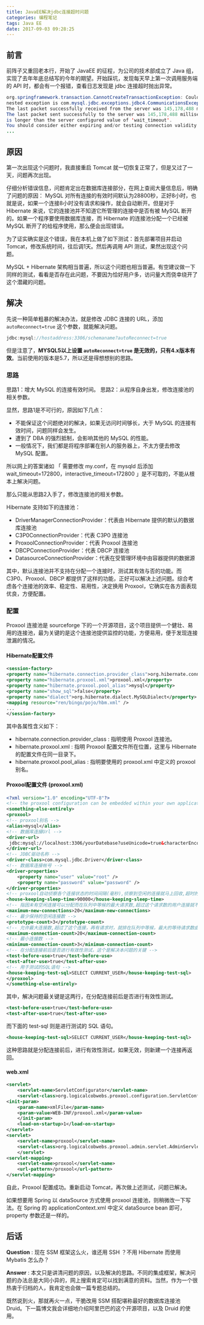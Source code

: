 ```yaml
---
title: JavaEE解决jdbc连接超时问题
categories: 编程笔记
tags: Java EE
date: 2017-09-03 09:28:25
---
```


## 前言

前阵子又重回老本行，开始了 JavaEE 的征程，为公司的技术部成立了 Java 组，实现了去年年底总结写的今年的期望。开始踩坑，发现每天早上第一次调用服务端的 API 时，都会有一个报错，查看日志发现是 jdbc 连接超时抛出异常。

<!-- more -->

```java
org.springframework.transaction.CannotCreateTransactionException: Could not open JDBC Connection for transaction;
nested exception is com.mysql.jdbc.exceptions.jdbc4.CommunicationsException: 
The last packet successfully received from the server was 145,178,488 milliseconds ago. 
The last packet sent successfully to the server was 145,178,488 milliseconds ago. 
is longer than the server configured value of 'wait_timeout'.
You should consider either expiring and/or testing connection validity before use in your application, increasing the server configured values for client timeouts, or using the Connector/J connection property 'autoReconnect=true' to avoid this problem.
...
```

## 原因

第一次出现这个问题时，我直接重启 Tomcat 就一切恢复正常了，但是又过了一天，问题再次出现。

仔细分析错误信息，问题肯定出在数据库连接部分，在网上查阅大量信息后，明确了问题的原因：
MySQL 对所有连接的有效时间默认为28800秒，正好8小时，也就是说，如果一个连接8小时没有请求和操作，就会自动断开。但是对于 Hibernate 来说，它的连接池并不知道它所管理的连接中是否有被 MySQL 断开的。如果一个程序要使用数据库连接，而 Hibernate 的连接池分配一个已经被 MySQL 断开了的给程序使用，那么便会出现错误。

为了证实确实是这个错误，我在本机上做了如下测试：首先部署项目并启动 Tomcat，修改系统时间，往后调1天。然后再调用 API 测试，果然出现这个问题。

MySQL + Hibernate 架构相当普遍，所以这个问题也相当普遍。有空建议做一下同样的测试，看看是否存在此问题，不要因为恰好用户多，访问量大而侥幸绕开了这个潜藏的问题。

## 解决

先说一种简单粗暴的解决办法，就是修改 JDBC 连接的 URL，添加 `autoReconnect=true` 这个参数，就能解决问题。

```java
jdbc:mysql://hostaddress:3306/schemaname?autoReconnect=true
```

但是注意了，**MYSQL5以上设置 `autoReconnect=true` 是无效的，只有4.x版本有效**。当前使用的版本是5.7，所以还是得想想别的思路。

### 思路

思路1：增大 MySQL 的连接有效时间。
思路2：从程序自身出发，修改连接池的相关参数。

显然，思路1是不可行的，原因如下几点：

- 不能保证这个问题绝对的解决，如果无访问时间够长，大于 MySQL 的连接有效时间，问题同样会发生。
- 遭到了 DBA 的强烈抵制，会影响其他的 MySQL 的性能。
- 一般情况下，我们都是将程序部署在别人的服务器上，不太方便去修改 MySQL 配置。

所以网上的答案诸如 「 需要修改 my.conf，在 mysqld 后添加 wait_timeout=172800，interactive_timeout=172800 」是不可取的，不能从根本上解决问题。

那么只能从思路2入手了，修改连接池的相关参数。

Hibernate 支持如下的连接池：

- DriverManagerConnectionProvider：代表由 Hibernate 提供的默认的数据库连接池
- C3P0ConnectionProvider：代表 C3P0 连接池
- ProxoolConnectionProvider：代表 Proxool 连接池
- DBCPConnectionProvider：代表 DBCP 连接池
- DatasourceConnectionProvider：代表在受管理环境中由容器提供的数据源

其中，默认连接池并不支持在分配一个连接时，测试其有效与否的功能。而 C3P0、Proxool、DBCP 都提供了这样的功能，正好可以解决上述问题。综合考虑各个连接池的效率、稳定性、易用性，决定换用 Proxool，它确实在各方面表现优良，方便配置。

### 配置

Proxool 连接池是 sourceforge 下的一个开源项目，这个项目提供一个健壮、易用的连接池，最为关键的是这个连接池提供监控的功能，方便易用，便于发现连接泄漏的情况。

#### Hibernate配置文件

```xml
<session-factory>
<property name="hibernate.connection.provider_class">org.hibernate.connection.ProxoolConnectionProvider</property>
<property name="hibernate.proxool.xml">proxool.xml</property>
<property name="hibernate.proxool.pool_alias">mysql</property>
<property name="show_sql">false</property>
<property name="dialect">org.hibernate.dialect.MySQLDialect</property>
<mapping resource="ren/bingo/pojo/hbm.xml" />
...
</session-factory>
```

其中各属性含义如下：

- hibernate.connection.provider_class : 指明使用 Proxool 连接池。
- hibernate.proxool.xml : 指明 Proxool 配置文件所在位置，这里与 Hibernate 的配置文件在同一目录下。
- hibernate.proxool.pool_alias : 指明要使用的 proxool.xml 中定义的 proxool 别名。

#### Proxool配置文件 (proxool.xml)

```xml
<?xml version="1.0" encoding="UTF-8"?>
<!-- the proxool configuration can be embedded within your own application's. Anything outside the "proxool" tag is ignored. -->
<something-else-entirely>
<proxool>
<!-- proxool别名 -->
<alias>mysql</alias>
<!-- 数据库连接Url -->
<driver-url>
 jdbc:mysql://localhost:3306/yourDatebase?useUnicode=true&characterEncoding=UTF-8
</driver-url>
<!-- JDBC驱动名称 -->
<driver-class>com.mysql.jdbc.Driver</driver-class>
<!-- 数据库连接帐号 -->
<driver-properties>
    <property name="user" value="root" />
    <property name="password" value="password" />
</driver-properties>
<!-- proxool自动侦察各个连接状态的时间间隔(毫秒),侦察到空闲的连接就马上回收,超时的销毁 -->
<house-keeping-sleep-time>90000</house-keeping-sleep-time>
<!-- 指因未有空闲连接可以分配而在队列中等候的最大请求数,超过这个请求数的用户连接就不会被接受 -->
<maximum-new-connections>20</maximum-new-connections>
<!-- 最少保持的空闲连接数 -->
<prototype-count>3</prototype-count>
<!-- 允许最大连接数,超过了这个连接，再有请求时，就排在队列中等候，最大的等待请求数由maximum-new-connections决定 -->
<maximum-connection-count>20</maximum-connection-count>
<!-- 最小连接数 -->
<minimum-connection-count>3</minimum-connection-count>
<!-- 在分配连接前后是否进行有效性测试，这个是解决本问题的关键 -->
<test-before-use>true</test-before-use>
<test-after-use>true</test-after-use>
<!-- 用于测试的SQL语句 -->
<house-keeping-test-sql>SELECT CURRENT_USER</house-keeping-test-sql>
</proxool>
</something-else-entirely>
```

其中，解决问题最关键是这两行，在分配连接前后是否进行有效性测试。

```xml
<test-before-use>true</test-before-use>
<test-after-use>true</test-after-use>
```

而下面的 test-sql 则是进行测试的 SQL 语句。

```xml
<house-keeping-test-sql>SELECT CURRENT_USER</house-keeping-test-sql>
```

这种思路就是分配连接前后，进行有效性测试，如果无效，则新建一个连接再返回。

#### web.xml

```xml
<servlet>
    <servlet-name>ServletConfigurator</servlet-name>
    <servlet-class>org.logicalcobwebs.proxool.configuration.ServletConfigurator</servlet-class>
<init-param>
    <param-name>xmlFile</param-name>
    <param-value>WEB-INF/proxool.xml</param-value>
    </init-param>
    <load-on-startup>1</load-on-startup>
</servlet>
<servlet>
    <servlet-name>proxool</servlet-name>
    <servlet-class>org.logicalcobwebs.proxool.admin.servlet.AdminServlet</servlet-class>
    </servlet>
<servlet-mapping>
    <servlet-name>proxool</servlet-name>
    <url-pattern>/proxool</url-pattern>
</servlet-mapping>
```

自此，Proxool 配置成功。重新启动 Tomcat，再次做上述测试，问题已解决。

如果想要用 Spring 以 dataSource 方式使用 proxool 连接池，则稍微改一下写法。在 Spring 的 applicationContext.xml 中定义 dataSource bean 即可，property 参数还是一样的。

## 后话

**Question** : 
现在 SSM 框架这么火，谁还用 SSH ？不用 Hibernate 而使用 Mybatis 怎么办？

**Answer** : 
本文只是讲清问题的原因，以及解决的思路。不同的集成框架，解决问题的办法总是大同小异的，网上搜索肯定可以找到满意的资料。当然，作为一个很热衷于归档的人，我肯定也会做一篇专题总结的。

既然说到火，那就再火一点，干脆改用 SSM 搭配堪称最好的数据库连接池 Druid。下一篇博文我会详细地介绍阿里巴巴的这个开源项目，以及 Druid 的使用。



